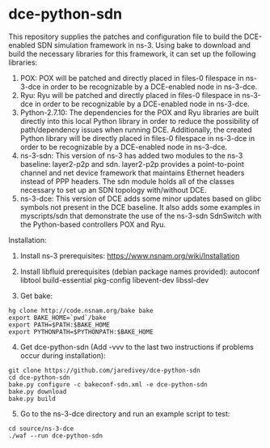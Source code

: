 # dce-python-sdn
This repository supplies the patches and configuration file to build the DCE-enabled SDN simulation framework in ns-3. Using bake to download and build the necessary libraries for this framework, it can set up the following libraries:

1. POX: POX will be patched and directly placed in files-0 filespace in ns-3-dce in order to be recognizable by a DCE-enabled node in ns-3-dce.
2. Ryu: Ryu will be patched and directly placed in files-0 filespace in ns-3-dce in order to be recognizable by a DCE-enabled node in ns-3-dce.
3. Python-2.7.10: The dependencies for the POX and Ryu libraries are built directly into this local Python library in order to reduce the possibility of path/dependency issues when running DCE. Additionally, the created Python library will be directly placed in files-0 filespace in ns-3-dce in order to be recognizable by a DCE-enabled node in ns-3-dce.
4. ns-3-sdn: This version of ns-3 has added two modules to the ns-3 baseline: layer2-p2p and sdn. layer2-p2p provides a point-to-point channel and net device framework that maintains Ethernet headers instead of PPP headers. The sdn module holds all of the classes necessary to set up an SDN topology with/without DCE.
5. ns-3-dce: This version of DCE adds some minor updates based on glibc symbols not present in the DCE baseline. It also adds some examples in myscripts/sdn that demonstrate the use of the ns-3-sdn SdnSwitch with the Python-based controllers POX and Ryu.

Installation:

1. Install ns-3 prerequisites:
  https://www.nsnam.org/wiki/Installation

2. Install libfluid prerequisites (debian package names provided): autoconf libtool build-essential pkg-config libevent-dev libssl-dev

3. Get bake:
  ```
  hg clone http://code.nsnam.org/bake bake
  export BAKE_HOME=`pwd`/bake
  export PATH=$PATH:$BAKE_HOME
  export PYTHONPATH=$PYTHONPATH:$BAKE_HOME
  ```

4. Get dce-python-sdn (Add -vvv to the last two instructions if problems occur during installation):
  ```
  git clone https://github.com/jaredivey/dce-python-sdn
  cd dce-python-sdn
  bake.py configure -c bakeconf-sdn.xml -e dce-python-sdn
  bake.py download
  bake.py build
  ```

5. Go to the ns-3-dce directory and run an example script to test:
  ```
  cd source/ns-3-dce
  ./waf --run dce-python-sdn
  ```
